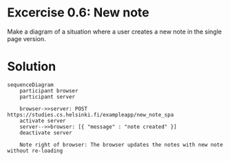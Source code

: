 # Excercise 0.6: New note
Make a diagram of a situation where a user creates a new note in the single page version.

# Solution
```mermaid
sequenceDiagram
    participant browser
    participant server

    browser->>server: POST https://studies.cs.helsinki.fi/exampleapp/new_note_spa
    activate server
    server-->>browser: [{ "message" : "note created" }]
    deactivate server

    Note right of browser: The browser updates the notes with new note without re-loading

```